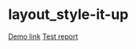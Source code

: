# layout_style-it-up
[Demo link](https://IvanDeiko.github.io/layout_style-it-up/)
[Test report](https://IvanDeiko.github.io/layout_style-it-up/report/html_report/)
